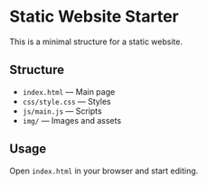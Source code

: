 # Static Website Starter

This is a minimal structure for a static website.

## Structure
- `index.html` — Main page
- `css/style.css` — Styles
- `js/main.js` — Scripts
- `img/` — Images and assets

## Usage
Open `index.html` in your browser and start editing.
